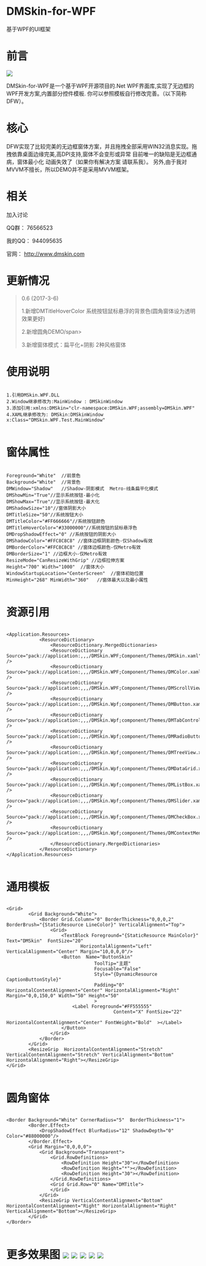 # DMSkin-for-WPF
基于WPF的UI框架


<h1>前言</h1>

<image src="https://raw.githubusercontent.com/944095635/DMSkin-for-WPF/master/Images/A.png"></image>



DMSkin-for-WPF是一个基于WPF开源项目的.Net WPF界面库,实现了无边框的WPF开发方案,内置部分控件模板.
你可以参照模板自行修改完善。（以下简称DFW）。

<h1>核心</h1>
DFW实现了比较完美的无边框窗体方案，并且拖拽全部采用WIN32消息实现。拖拽依靠桌面边缘完美,高DPI支持,窗体不会变形或异常
目前唯一的缺陷是无边框通病，窗体最小化 动画失效了（如果你有解决方案 请联系我）。
另外,由于我对MVVM不擅长，所以DEMO并不是采用MVVM框架。


<h1>相关</h1>
加入讨论

QQ群： 76566523

我的QQ： 944095635

官网： http://www.dmskin.com


<h1>更新情况</h1>
<blockquote>
<p>0.6 (2017-3-6)</p>
<p>1.新增DMTitleHoverColor 系统按钮鼠标悬浮的背景色(圆角窗体设为透明效果更好)</p>
<p>2.新增圆角DEMO/span>
<p>3.新增窗体模式：扁平化+阴影 2种风格窗体</p>
</blockquote>

<h1>使用说明</h1>
<pre>
<code>
1.引用DMSkin.WPF.DLL
2.Window继承修改为:MainWindow : DMSkinWindow
3.添加引用:xmlns:DMSkin="clr-namespace:DMSkin.WPF;assembly=DMSkin.WPF"
4.XAML继承修改为: DMSkin:DMSkinWindow x:Class="DMSkin.WPF.Test.MainWindow"
</code>
</pre>

<h1>窗体属性</h1>
<pre>
<code>
Foreground="White"  //前景色        
Background="White"  //背景色   
DMWindow="Shadow"   //Shadow-阴影模式  Metro-线条扁平化模式
DMShowMin="True"//显示系统按钮-最小化
DMShowMax="True"//显示系统按钮-最大化
DMShadowSize="10"//窗体阴影大小
DMTitleSize="50"//系统按钮大小
DMTitleColor="#FF666666"//系统按钮颜色
DMTitleHoverColor="#33000000"//系统按钮的鼠标悬浮色
DMDropShadowEffect="0" //系统按钮的阴影大小
DMShadowColor="#FFC8C8C8" //窗体边框阴影颜色-仅Shadow有效
DMBorderColor="#FFC8C8C8" //窗体边框颜色-仅Metro有效
DMBorderSize="1" //边框大小-仅Metro有效
ResizeMode="CanResizeWithGrip" //边框拉伸方案
Height="700" Width="1000"  //窗体大小
WindowStartupLocation="CenterScreen"  //窗体初始位置
MinHeight="268" MinWidth="360"   //窗体最大以及最小属性
</code>
</pre>


<h1>资源引用</h1>
<pre>
<code>
&lt;Application.Resources&gt;
            &lt;ResourceDictionary&gt;
                &lt;ResourceDictionary.MergedDictionaries&gt;
                &lt;ResourceDictionary Source="pack://application:,,,/DMSkin.WPF;Component/Themes/DMSkin.xaml" /&gt;
                &lt;ResourceDictionary Source="pack://application:,,,/DMSkin.WPF;Component/Themes/DMColor.xaml" /&gt;
                &lt;ResourceDictionary Source="pack://application:,,,/DMSkin.WPF;Component/Themes/DMScrollViewer.xaml" /&gt;
                &lt;ResourceDictionary Source="pack://application:,,,/DMSkin.Wpf;component/Themes/DMButton.xaml" /&gt;
                &lt;ResourceDictionary Source="pack://application:,,,/DMSkin.Wpf;component/Themes/DMTabControl.xaml" /&gt;
                &lt;ResourceDictionary Source="pack://application:,,,/DMSkin.Wpf;component/Themes/DMRadioButton.xaml" /&gt;
                &lt;ResourceDictionary Source="pack://application:,,,/DMSkin.Wpf;component/Themes/DMTreeView.xaml" /&gt;
                &lt;ResourceDictionary Source="pack://application:,,,/DMSkin.Wpf;component/Themes/DMDataGrid.xaml" /&gt;
                &lt;ResourceDictionary Source="pack://application:,,,/DMSkin.Wpf;component/Themes/DMListBox.xaml" /&gt;
                &lt;ResourceDictionary Source="pack://application:,,,/DMSkin.Wpf;component/Themes/DMSlider.xaml" /&gt;
                &lt;ResourceDictionary Source="pack://application:,,,/DMSkin.Wpf;component/Themes/DMCheckBox.xaml" /&gt;
                &lt;ResourceDictionary Source="pack://application:,,,/DMSkin.Wpf;component/Themes/DMContextMenu.xaml" /&gt;
                &lt;/ResourceDictionary.MergedDictionaries&gt;
            &lt;/ResourceDictionary&gt;
&lt;/Application.Resources&gt;
</code>
</pre>

<h1>通用模板</h1>
<pre>
<code>
&lt;Grid&gt;
        &lt;Grid Background="White"&gt;
            &lt;Border Grid.Column="0" BorderThickness="0,0,0,2" BorderBrush="{StaticResource LineColor}" VerticalAlignment="Top"&gt;
                &lt;Grid&gt;
                    &lt;TextBlock Foreground="{StaticResource MainColor}" Text="DMSkin"  FontSize="20"
                           HorizontalAlignment="Left" VerticalAlignment="Center" Margin="10,0,0,0"/&gt;
                    &lt;Button  Name="ButtonSkin"
                                ToolTip="主题"
                                Focusable="False"
                                Style="{DynamicResource CaptionButtonStyle}"
                                Padding="0" HorizontalContentAlignment="Center" HorizontalAlignment="Right" Margin="0,0,150,0" Width="50" Height="50" 
                                &gt;
                        &lt;Label Foreground="#FF555555" 
                                       Content="X" FontSize="22" 
                                       HorizontalContentAlignment="Center" FontWeight="Bold"  &gt;&lt;/Label&gt;
                    &lt;/Button&gt;
                &lt;/Grid&gt;
            &lt;/Border&gt;
        &lt;/Grid&gt;
        &lt;ResizeGrip  HorizontalContentAlignment="Stretch" VerticalContentAlignment="Stretch" VerticalAlignment="Bottom" HorizontalAlignment="Right"&gt;&lt;/ResizeGrip&gt;
&lt;/Grid&gt;
</code>
</pre>

<h1>圆角窗体</h1>
<pre>
<code>
&lt;Border Background="White" CornerRadius="5"  BorderThickness="1"&gt;
        &lt;Border.Effect&gt;
            &lt;DropShadowEffect BlurRadius="12" ShadowDepth="0" Color="#88000000"/&gt;
        &lt;/Border.Effect&gt;
        &lt;Grid Margin="0,0,0,0"&gt;
            &lt;Grid Background="Transparent"&gt;
                &lt;Grid.RowDefinitions&gt;
                    &lt;RowDefinition Height="30"&gt;&lt;/RowDefinition&gt;
                    &lt;RowDefinition Height="*"&gt;&lt;/RowDefinition&gt;
                    &lt;RowDefinition Height="30"&gt;&lt;/RowDefinition&gt;
                &lt;/Grid.RowDefinitions&gt;
                &lt;Grid Grid.Row="0" Name="DMTitle"&gt;
                &lt;/Grid&gt;
            &lt;/Grid&gt;
            &lt;ResizeGrip VerticalContentAlignment="Bottom" HorizontalContentAlignment="Right" HorizontalAlignment="Right" VerticalAlignment="Bottom"&gt;&lt;/ResizeGrip&gt;
        &lt;/Grid&gt;
&lt;/Border&gt;
</code>
</pre>

<h1>更多效果图</1>
<image src="https://raw.githubusercontent.com/944095635/DMSkin-for-WPF/master/Images/A (1).gif"></image>
<image src="https://raw.githubusercontent.com/944095635/DMSkin-for-WPF/master/Images/A (2).jpg"></image>
<image src="https://raw.githubusercontent.com/944095635/DMSkin-for-WPF/master/Images/B.png"></image>
<image src="https://raw.githubusercontent.com/944095635/DMSkin-for-WPF/master/Images/A (3).jpg"></image>
<image src="https://raw.githubusercontent.com/944095635/DMSkin-for-WPF/master/Images/A (4).jpg"></image>
